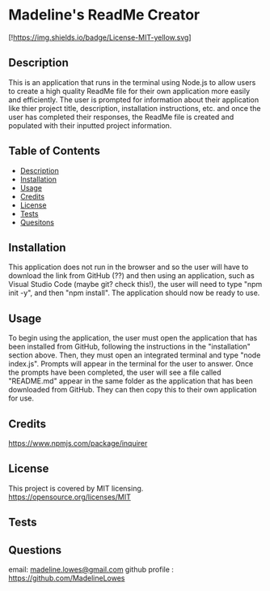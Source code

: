 # Madeline's ReadMe Creator
[!https://img.shields.io/badge/License-MIT-yellow.svg]
  
## Description 
This is an application that runs in the terminal using Node.js to allow users to create a high quality ReadMe file for their own application more easily and efficiently. The user is prompted for information about their application like thier project title, description, installation instructions, etc. and once the user has completed their responses, the ReadMe file is created and populated with their inputted project information.

## Table of Contents
- [Description](#description)
- [Installation](#installation)
- [Usage](#usage)
- [Credits](#credits)
- [License](#license)
- [Tests](#tests)
- [Quesitons](#questions)
    
## Installation 
This application does not run in the browser and so the user will have to download the link from GitHub (??) and  then using an application, such as Visual Studio Code (maybe git? check this!), the user will need to type "npm init -y", and then "npm install". The application should now be ready to use.
                
## Usage 
To begin using the application, the user must open the application that has been installed from GitHub, following the instructions in the "installation" section above. Then, they must open an integrated terminal and type "node index.js". Prompts will appear in the terminal for the user to answer. Once the prompts have been completed, the user will see a file called "README.md" appear in the same folder as the application that has been downloaded from GitHub. They can then copy this to their own application for use.
                
## Credits 
https://www.npmjs.com/package/inquirer
                
## License
This project is covered by MIT licensing.
https://opensource.org/licenses/MIT
    
## Tests 
    
    
## Questions
email: madeline.lowes@gmail.com
github profile : https://github.com/MadelineLowes
    
